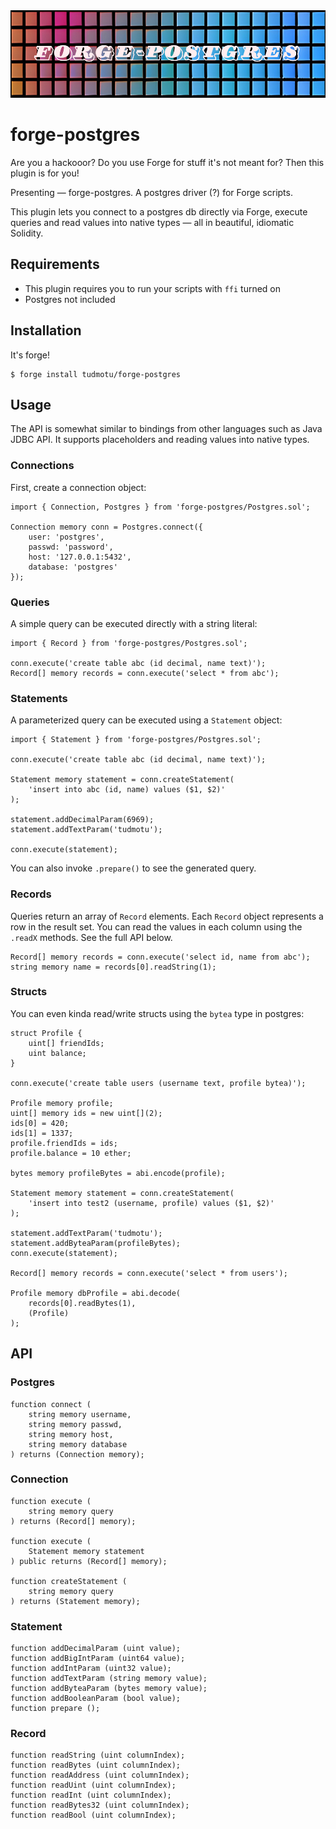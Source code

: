 <img src="./banner.png" height=140 alt="banner image" />

# forge-postgres

Are you a hackooor? Do you use Forge for stuff it's not meant for? Then this
plugin is for you! 

Presenting — forge-postgres. A postgres driver (?) for Forge scripts. 

This plugin lets you connect to a postgres db directly via Forge, execute
queries and read values into native types — all in beautiful, idiomatic Solidity.

## Requirements

- This plugin requires you to run your scripts with `ffi` turned on
- Postgres not included

## Installation

It's forge!

```console
$ forge install tudmotu/forge-postgres
```

## Usage

The API is somewhat similar to bindings from other languages such as Java JDBC
API. It supports placeholders and reading values into native types.

### Connections

First, create a connection object:
```solidity
import { Connection, Postgres } from 'forge-postgres/Postgres.sol';

Connection memory conn = Postgres.connect({
    user: 'postgres',
    passwd: 'password',
    host: '127.0.0.1:5432',
    database: 'postgres'
});
```

### Queries

A simple query can be executed directly with a string literal:

```solidity
import { Record } from 'forge-postgres/Postgres.sol';

conn.execute('create table abc (id decimal, name text)');
Record[] memory records = conn.execute('select * from abc');
```

### Statements

A parameterized query can be executed using a `Statement` object:

```solidity
import { Statement } from 'forge-postgres/Postgres.sol';

conn.execute('create table abc (id decimal, name text)');

Statement memory statement = conn.createStatement(
    'insert into abc (id, name) values ($1, $2)'
);

statement.addDecimalParam(6969);
statement.addTextParam('tudmotu');

conn.execute(statement);
```

You can also invoke `.prepare()` to see the generated query.

### Records

Queries return an array of `Record` elements. Each `Record` object represents a
row in the result set. You can read the values in each column using the `.readX`
methods. See the full API below.

```solidity
Record[] memory records = conn.execute('select id, name from abc');
string memory name = records[0].readString(1);
```

### Structs

You can even kinda read/write structs using the `bytea` type in postgres:

```solidity
struct Profile {
    uint[] friendIds;
    uint balance;
}

conn.execute('create table users (username text, profile bytea)');

Profile memory profile;
uint[] memory ids = new uint[](2);
ids[0] = 420;
ids[1] = 1337;
profile.friendIds = ids;
profile.balance = 10 ether;

bytes memory profileBytes = abi.encode(profile);

Statement memory statement = conn.createStatement(
    'insert into test2 (username, profile) values ($1, $2)'
);

statement.addTextParam('tudmotu');
statement.addByteaParam(profileBytes);
conn.execute(statement);

Record[] memory records = conn.execute('select * from users');

Profile memory dbProfile = abi.decode(
    records[0].readBytes(1),
    (Profile)
);
```

## API

### Postgres
```solidity
function connect (
    string memory username,
    string memory passwd,
    string memory host,
    string memory database
) returns (Connection memory);
```

### Connection
```solidity
function execute (
    string memory query
) returns (Record[] memory);

function execute (
    Statement memory statement
) public returns (Record[] memory);

function createStatement (
    string memory query
) returns (Statement memory);
```

### Statement
```solidity
function addDecimalParam (uint value);
function addBigIntParam (uint64 value);
function addIntParam (uint32 value);
function addTextParam (string memory value);
function addByteaParam (bytes memory value);
function addBooleanParam (bool value);
function prepare ();
```

### Record
```solidity
function readString (uint columnIndex);
function readBytes (uint columnIndex);
function readAddress (uint columnIndex);
function readUint (uint columnIndex);
function readInt (uint columnIndex);
function readBytes32 (uint columnIndex);
function readBool (uint columnIndex);
```
